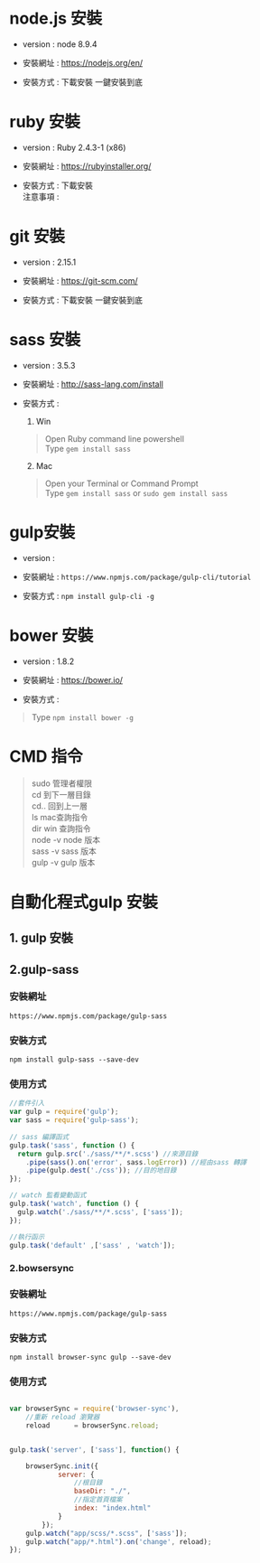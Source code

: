 # node.js  安裝
- version : node 8.9.4

- 安裝網址 : https://nodejs.org/en/

- 安裝方式 : 下載安裝 一鍵安裝到底

# ruby 安裝
- version : Ruby 2.4.3-1 (x86) 

- 安裝網址 : https://rubyinstaller.org/

- 安裝方式 : 下載安裝  
  注意事項 :   

# git 安裝
- version : 2.15.1

- 安裝網址 : https://git-scm.com/

- 安裝方式 : 下載安裝 一鍵安裝到底


# sass 安裝
- version : 3.5.3

- 安裝網址 : http://sass-lang.com/install

- 安裝方式 :
  1. Win  
  >Open Ruby command line powershell  
  >Type `gem install sass`  
  
  2. Mac
  > Open your Terminal or Command Prompt  
  > Type `gem install sass` or `sudo gem install sass`


# gulp安裝
- version : 

- 安裝網址 :
`https://www.npmjs.com/package/gulp-cli/tutorial`

- 安裝方式 :
`npm install gulp-cli -g`

# bower 安裝 
- version : 1.8.2

- 安裝網址 : https://bower.io/

- 安裝方式 :
> Type `npm install bower -g`



# CMD 指令

>sudo 管理者權限  
>cd 到下一層目錄  
>cd.. 回到上一層  
>ls    mac查詢指令   
>dir   win 查詢指令  
>node -v  node 版本    
>sass -v  sass 版本  
>gulp -v  gulp 版本    


# 自動化程式gulp 安裝

## 1. gulp 安裝





## 2.gulp-sass



### 安裝網址 
`https://www.npmjs.com/package/gulp-sass`

### 安裝方式 
`npm install gulp-sass --save-dev`

### 使用方式 

```js
//套件引入
var gulp = require('gulp');
var sass = require('gulp-sass');
 
// sass 編譯函式
gulp.task('sass', function () {
  return gulp.src('./sass/**/*.scss') //來源目錄
    .pipe(sass().on('error', sass.logError)) //經由sass 轉譯
    .pipe(gulp.dest('./css')); //目的地目錄
});

// watch 監看變動函式 
gulp.task('watch', function () {
  gulp.watch('./sass/**/*.scss', ['sass']);
});

//執行函示
gulp.task('default' ,['sass' , 'watch']);

```

### 2.bowsersync


### 安裝網址 
`https://www.npmjs.com/package/gulp-sass`

### 安裝方式 
`npm install browser-sync gulp --save-dev`

### 使用方式 
```js

var browserSync = require('browser-sync'),
    //重新 reload 瀏覽器
    reload      = browserSync.reload;


gulp.task('server', ['sass'], function() {

    browserSync.init({
            server: {
                //根目錄
                baseDir: "./",
                //指定首頁檔案
                index: "index.html"
            }
        });
    gulp.watch("app/scss/*.scss", ['sass']);
    gulp.watch("app/*.html").on('change', reload);
});

```
 
 














